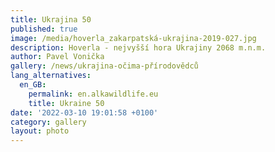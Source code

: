 ```yaml
---
title: Ukrajina 50
published: true
image: /media/hoverla_zakarpatská-ukrajina-2019-027.jpg
description: Hoverla - nejvyšší hora Ukrajiny 2068 m.n.m.
author: Pavel Vonička
gallery: /news/ukrajina-očima-přírodovědců
lang_alternatives:
  en_GB:
    permalink: en.alkawildlife.eu
    title: Ukraine 50
date: '2022-03-10 19:01:58 +0100'
category: gallery
layout: photo
---
```


